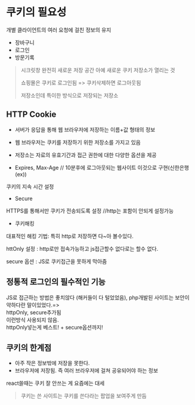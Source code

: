 # 쿠키의 필요성

개별 클라이언트의 여러 요청에 걸친 정보의 유지

* 장바구니
* 로그인
* 방문기록

> 시크릿창 완전히 새로운 저장 공간 아예 새로운 쿠키 저장소가 열리는 것
>
> 쇼핑몰은 쿠키로 로그인됨 => 쿠키삭제하면 로그아웃됨
>
> 저장소인데 특이한 방식으로 저장되는 저장소

## HTTP Cookie

* 서버가 응답을 통해 웹 브라우저에 저장하는 이름+값 형태의 정보
* 웹 브라우저는 쿠키를 저장하기 위한 저장소를 가지고 있음
* 저장소는 자료의 유효기간과 접근 권한에 대한 다양한 옵션을 제공

* Expires, Max-Age // 10분후에 로그아웃되는 웹사이트 이것으로 구현(신한은행(ex))

쿠키의 지속 시간 설정

* Secure

HTTPS를 통해서만 쿠키가 전송되도록 설정 //http는 포함이 안되게 설정가능

* 쿠키해킹

대표적인 해킹 기법: 
특히 http로 저장하면 다~아 볼수있다.

httOnly 설정 : http로만 접속가능하고 js접근할수 없다로는 할수 없다.

secure 옵션 : JS로 쿠키접근을 못하게 막아줌

## 정통적 로그인의 필수적인 기능

JS로 접근하는 방법은 좋치않다 (해커들이 다 털었었음), php개발된 사이트는 보안이약하다란 말이있었다.=><br> httpOnly, secure추가됨<br>
이런방식 사용되지 않음.<br>
httpOnly넣는게 베스트! + secure옵션까지!

## 쿠키의 한계점

* 아주 작은 정보밖에 저장을 못한다.
* 브라우저에 저장됨. 즉 여러 브라우저에 걸쳐 공유되어야 하는 정보

react쓸때는 쿠키 잘 안쓰는 게 요즘에는 대세

> 쿠키는 쓴 사이트는 쿠키를 쓴다라는 팝업을 보여주게 만듬